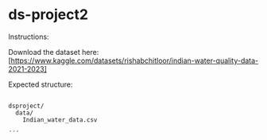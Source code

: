 # ds-project2

Instructions: 

Download the dataset here:
[https://www.kaggle.com/datasets/rishabchitloor/indian-water-quality-data-2021-2023]

Expected structure:
```

dsproject/
  data/
    Indian_water_data.csv

´´´
